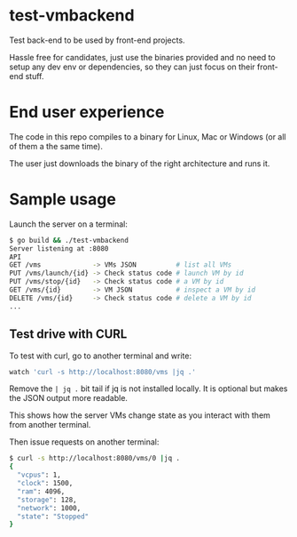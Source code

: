 # test-vmbackend
Test back-end to be used by front-end projects.

Hassle free for candidates, just use the binaries provided and no need to setup any dev env or dependencies, so they can just focus on their front-end stuff.

# End user experience

The code in this repo compiles to a binary for Linux, Mac or Windows (or all of them a the same time).

The user just downloads the binary of the right architecture and runs it.

# Sample usage

Launch the server on a terminal:

```bash
$ go build && ./test-vmbackend 
Server listening at :8080
API
GET /vms             -> VMs JSON          # list all VMs
PUT /vms/launch/{id} -> Check status code # launch VM by id
PUT /vms/stop/{id}   -> Check status code # a VM by id
GET /vms/{id}        -> VM JSON           # inspect a VM by id
DELETE /vms/{id}     -> Check status code # delete a VM by id
...
```
## Test drive with CURL

To test with curl, go to another terminal and write:

```bash
watch 'curl -s http://localhost:8080/vms |jq .'
```
Remove the `| jq .` bit tail if jq is not installed locally. It is optional but makes the JSON output more readable.

This shows how the server VMs change state as you interact with them from another terminal.

Then issue requests on another terminal:

```bash
$ curl -s http://localhost:8080/vms/0 |jq .
{
  "vcpus": 1,
  "clock": 1500,
  "ram": 4096,
  "storage": 128,
  "network": 1000,
  "state": "Stopped"
}

```
